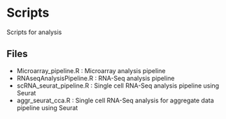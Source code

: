 # Scripts
Scripts for analysis

## Files

- Microarray_pipeline.R     : Microarray analysis pipeline
- RNAseqAnalysisPipeline.R  : RNA-Seq analysis pipeline
- scRNA_seurat_pipeline.R   : Single cell RNA-Seq analysis pipeline using Seurat
- aggr_seurat_cca.R         : Single cell RNA-Seq analysis for aggregate data pipeline using Seurat
